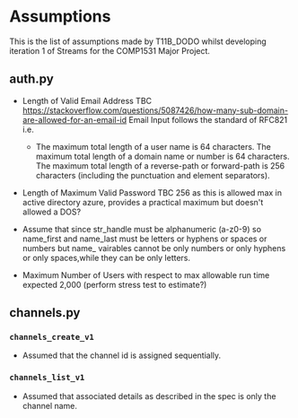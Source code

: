 # Assumptions
This is the list of assumptions made by T11B_DODO whilst developing iteration 1 of Streams for the COMP1531 Major Project.
## auth.py
* Length of Valid Email Address TBC  https://stackoverflow.com/questions/5087426/how-many-sub-domain-are-allowed-for-an-email-id
Email Input follows the standard of RFC821 i.e.
  * The maximum total length of a user name is 64 characters.
The maximum total length of a domain name or number is 64 characters.
The maximum total length of a reverse-path or forward-path is 256 characters (including the punctuation and element separators).

* Length of Maximum Valid Password TBC 256 as this is allowed max in active directory azure, provides a practical maximum but doesn't allowed a DOS?

* Assume that since str_handle must be alphanumeric (a-z0-9) so  name_first and name_last must be letters or hyphens or spaces or numbers
but name_ vairables cannot be only numbers or only hyphens or only spaces,while they can be only letters.

* Maximum Number of Users with respect to max allowable run time expected 2,000 (perform stress test to estimate?)

## channels.py
### `channels_create_v1`
* Assumed that the channel id is assigned sequentially.

### `channels_list_v1`
* Assumed that associated details as described in the spec is only the channel name.


